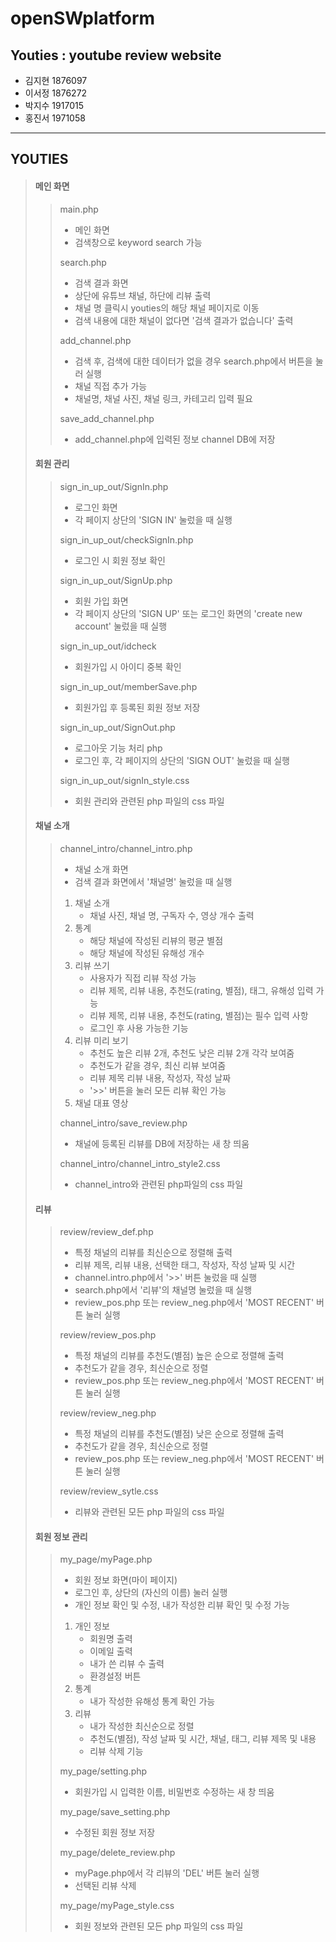 # openSWplatform
## Youties : youtube review website

- 김지현 1876097
- 이서정 1876272
- 박지수 1917015   
- 홍진서 1971058


---------------------------



## YOUTIES

> #### 메인 화면
> > main.php
> > - 메인 화면
> > - 검색창으로 keyword search 가능
> > 
> > search.php
> > - 검색 결과 화면
> > - 상단에 유튜브 채널, 하단에 리뷰 출력
> > - 채널 명 클릭시 youties의 해당 채널 페이지로 이동
> > - 검색 내용에 대한 채널이 없다면 '검색 결과가 없습니다' 출력
> > 
> > add_channel.php
> > - 검색 후, 검색에 대한 데이터가 없을 경우 search.php에서 버튼을 눌러 실행
> > - 채널 직접 추가 가능
> > - 채널명, 채널 사진, 채널 링크, 카테고리 입력 필요
> > 
> > save_add_channel.php
> > - add_channel.php에 입력된 정보 channel DB에 저장
>
>
>
> #### 회원 관리
> > sign_in_up_out/SignIn.php
> > - 로그인 화면
> > - 각 페이지 상단의 'SIGN IN' 눌렀을 때 실행
> >
> > sign_in_up_out/checkSignIn.php
> > - 로그인 시 회원 정보 확인
> >
> > sign_in_up_out/SignUp.php
> > - 회원 가입 화면
> > - 각 페이지 상단의 'SIGN UP' 또는 로그인 화면의 'create new account' 눌렀을 때 실행
> >
> > sign_in_up_out/idcheck
> > - 회원가입 시 아이디 중복 확인
> >
> > sign_in_up_out/memberSave.php
> > - 회원가입 후 등록된 회원 정보 저장
> >
> > sign_in_up_out/SignOut.php
> > - 로그아웃 기능 처리 php
> > - 로그인 후, 각 페이지의 상단의 'SIGN OUT' 눌렀을 때 실행
> >
> > sign_in_up_out/signIn_style.css
> > - 회원 관리와 관련된 php 파일의 css 파일
>
>
>
> #### 채널 소개
> > channel_intro/channel_intro.php
> > - 채널 소개 화면
> > - 검색 결과 화면에서 '채널명' 눌렀을 때 실행
> > 1. 채널 소개 
> >     - 채널 사진, 채널 명, 구독자 수, 영상 개수 출력
> > 2. 통계
> >     - 해당 채널에 작성된 리뷰의 평균 별점
> >     - 해당 채널에 작성된 유해성 개수
> > 3. 리뷰 쓰기
> >     - 사용자가 직접 리뷰 작성 가능
> >     - 리뷰 제목, 리뷰 내용, 추천도(rating, 별점), 태그, 유해성 입력 가능
> >     - 리뷰 제목, 리뷰 내용, 추천도(rating, 별점)는 필수 입력 사항
> >     - 로그인 후 사용 가능한 기능
> > 4. 리뷰 미리 보기
> >     - 추천도 높은 리뷰 2개, 추천도 낮은 리뷰 2개 각각 보여줌
> >     - 추천도가 같을 경우, 최신 리뷰 보여줌
> >     - 리뷰 제목 리뷰 내용, 작성자, 작성 날짜
> >     - '>>' 버튼을 눌러 모든 리뷰 확인 가능
> > 5. 채널 대표 영상
> >
> > channel_intro/save_review.php
> > - 채널에 등록된 리뷰를 DB에 저장하는 새 창 띄움
> >
> > channel_intro/channel_intro_style2.css
> > - channel_intro와 관련된 php파일의 css 파일
>
>
>
> #### 리뷰
> > review/review_def.php
> > - 특정 채널의 리뷰를 최신순으로 정렬해 출력
> > - 리뷰 제목, 리뷰 내용, 선택한 태그, 작성자, 작성 날짜 및 시간
> > - channel.intro.php에서 '>>' 버튼 눌렀을 때 실행
> > - search.php에서 '리뷰'의 채널명 눌렀을 때 실행
> > - review_pos.php 또는 review_neg.php에서 'MOST RECENT' 버튼 눌러 실행
> >
> > review/review_pos.php
> > - 특정 채널의 리뷰를 추천도(별점) 높은 순으로 정렬해 출력
> > - 추천도가 같을 경우, 최신순으로 정렬
> > - review_pos.php 또는 review_neg.php에서 'MOST RECENT' 버튼 눌러 실행
> >
> > review/review_neg.php
> > - 특정 채널의 리뷰를 추천도(별점) 낮은 순으로 정렬해 출력
> > - 추천도가 같을 경우, 최신순으로 정렬
> > - review_pos.php 또는 review_neg.php에서 'MOST RECENT' 버튼 눌러 실행
> >
> > review/review_sytle.css
> > - 리뷰와 관련된 모든 php 파일의 css 파일
>
>
>
> #### 회원 정보 관리
> > my_page/myPage.php
> > - 회원 정보 화면(마이 페이지)
> > - 로그인 후, 상단의 (자신의 이름) 눌러 실행
> > - 개인 정보 확인 및 수정, 내가 작성한 리뷰 확인 및 수정 가능
> > 1. 개인 정보
> >     - 회원명 출력
> >     - 이메일 출력
> >     - 내가 쓴 리뷰 수 출력
> >     - 환경설정 버튼
> > 2. 통계
> >     - 내가 작성한 유해성 통계 확인 가능
> > 3. 리뷰
> >     - 내가 작성한 최신순으로 정렬
> >     - 추천도(별점), 작성 날짜 및 시간, 채널, 태그, 리뷰 제목 및 내용
> >     - 리뷰 삭제 기능
> >
> > my_page/setting.php
> > - 회원가입 시 입력한 이름, 비밀번호 수정하는 새 창 띄움
> >
> > my_page/save_setting.php
> > - 수정된 회원 정보 저장
> >
> > my_page/delete_review.php
> > - myPage.php에서 각 리뷰의 'DEL' 버튼 눌러 실행
> > - 선택된 리뷰 삭제
> >
> > my_page/myPage_style.css
> > - 회원 정보와 관련된 모든 php 파일의 css 파일
